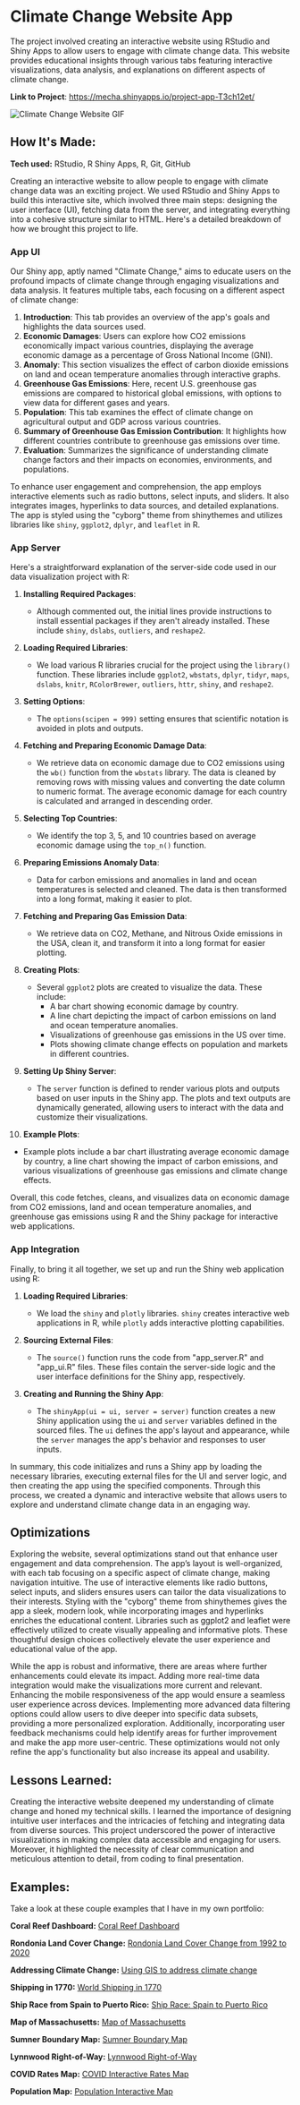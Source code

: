 # Climate Change Website App 
The project involved creating an interactive website using RStudio and Shiny Apps to allow users to engage with climate change data. This website provides educational insights through various tabs featuring interactive visualizations, data analysis, and explanations on different aspects of climate change.

**Link to Project**: https://mecha.shinyapps.io/project-app-T3ch12et/

<img src="https://github.com/T3ch12et/git-lfs/blob/main/Climate%20Change%20Website.gif" img alt = "Climate Change Website GIF"/>

## How It's Made:

**Tech used:** RStudio, R Shiny Apps, R, Git, GitHub

Creating an interactive website to allow people to engage with climate change data was an exciting project. We used RStudio and Shiny Apps to build this interactive site, which involved three main steps: designing the user interface (UI), fetching data from the server, and integrating everything into a cohesive structure similar to HTML. Here's a detailed breakdown of how we brought this project to life.

### App UI
Our Shiny app, aptly named "Climate Change," aims to educate users on the profound impacts of climate change through engaging visualizations and data analysis. It features multiple tabs, each focusing on a different aspect of climate change:

1. **Introduction**: This tab provides an overview of the app's goals and highlights the data sources used.
2. **Economic Damages**: Users can explore how CO2 emissions economically impact various countries, displaying the average economic damage as a percentage of Gross National Income (GNI).
3. **Anomaly**: This section visualizes the effect of carbon dioxide emissions on land and ocean temperature anomalies through interactive graphs.
4. **Greenhouse Gas Emissions**: Here, recent U.S. greenhouse gas emissions are compared to historical global emissions, with options to view data for different gases and years.
5. **Population**: This tab examines the effect of climate change on agricultural output and GDP across various countries.
6. **Summary of Greenhouse Gas Emission Contribution**: It highlights how different countries contribute to greenhouse gas emissions over time.
7. **Evaluation**: Summarizes the significance of understanding climate change factors and their impacts on economies, environments, and populations.

To enhance user engagement and comprehension, the app employs interactive elements such as radio buttons, select inputs, and sliders. It also integrates images, hyperlinks to data sources, and detailed explanations. The app is styled using the "cyborg" theme from shinythemes and utilizes libraries like `shiny`, `ggplot2`, `dplyr`, and `leaflet` in R.

### App Server
Here's a straightforward explanation of the server-side code used in our data visualization project with R:

1. **Installing Required Packages**:
   - Although commented out, the initial lines provide instructions to install essential packages if they aren't already installed. These include `shiny`, `dslabs`, `outliers`, and `reshape2`.

2. **Loading Required Libraries**:
   - We load various R libraries crucial for the project using the `library()` function. These libraries include `ggplot2`, `wbstats`, `dplyr`, `tidyr`, `maps`, `dslabs`, `knitr`, `RColorBrewer`, `outliers`, `httr`, `shiny`, and `reshape2`.

3. **Setting Options**:
   - The `options(scipen = 999)` setting ensures that scientific notation is avoided in plots and outputs.

4. **Fetching and Preparing Economic Damage Data**:
   - We retrieve data on economic damage due to CO2 emissions using the `wb()` function from the `wbstats` library. The data is cleaned by removing rows with missing values and converting the date column to numeric format. The average economic damage for each country is calculated and arranged in descending order.

5. **Selecting Top Countries**:
   - We identify the top 3, 5, and 10 countries based on average economic damage using the `top_n()` function.

6. **Preparing Emissions Anomaly Data**:
   - Data for carbon emissions and anomalies in land and ocean temperatures is selected and cleaned. The data is then transformed into a long format, making it easier to plot.

7. **Fetching and Preparing Gas Emission Data**:
   - We retrieve data on CO2, Methane, and Nitrous Oxide emissions in the USA, clean it, and transform it into a long format for easier plotting.

8. **Creating Plots**:
   - Several `ggplot2` plots are created to visualize the data. These include:
     - A bar chart showing economic damage by country.
     - A line chart depicting the impact of carbon emissions on land and ocean temperature anomalies.
     - Visualizations of greenhouse gas emissions in the US over time.
     - Plots showing climate change effects on population and markets in different countries.

9. **Setting Up Shiny Server**:
   - The `server` function is defined to render various plots and outputs based on user inputs in the Shiny app. The plots and text outputs are dynamically generated, allowing users to interact with the data and customize their visualizations.

10. **Example Plots**:
   - Example plots include a bar chart illustrating average economic damage by country, a line chart showing the impact of carbon emissions, and various visualizations of greenhouse gas emissions and climate change effects.

Overall, this code fetches, cleans, and visualizes data on economic damage from CO2 emissions, land and ocean temperature anomalies, and greenhouse gas emissions using R and the Shiny package for interactive web applications.

### App Integration
Finally, to bring it all together, we set up and run the Shiny web application using R:

1. **Loading Required Libraries**:
   - We load the `shiny` and `plotly` libraries. `shiny` creates interactive web applications in R, while `plotly` adds interactive plotting capabilities.

2. **Sourcing External Files**:
   - The `source()` function runs the code from "app_server.R" and "app_ui.R" files. These files contain the server-side logic and the user interface definitions for the Shiny app, respectively.

3. **Creating and Running the Shiny App**:
   - The `shinyApp(ui = ui, server = server)` function creates a new Shiny application using the `ui` and `server` variables defined in the sourced files. The `ui` defines the app's layout and appearance, while the `server` manages the app's behavior and responses to user inputs.

In summary, this code initializes and runs a Shiny app by loading the necessary libraries, executing external files for the UI and server logic, and then creating the app using the specified components. Through this process, we created a dynamic and interactive website that allows users to explore and understand climate change data in an engaging way.

## Optimizations

Exploring the website, several optimizations stand out that enhance user engagement and data comprehension. The app’s layout is well-organized, with each tab focusing on a specific aspect of climate change, making navigation intuitive. The use of interactive elements like radio buttons, select inputs, and sliders ensures users can tailor the data visualizations to their interests. Styling with the "cyborg" theme from shinythemes gives the app a sleek, modern look, while incorporating images and hyperlinks enriches the educational content. Libraries such as ggplot2 and leaflet were effectively utilized to create visually appealing and informative plots. These thoughtful design choices collectively elevate the user experience and educational value of the app.

While the app is robust and informative, there are areas where further enhancements could elevate its impact. Adding more real-time data integration would make the visualizations more current and relevant. Enhancing the mobile responsiveness of the app would ensure a seamless user experience across devices. Implementing more advanced data filtering options could allow users to dive deeper into specific data subsets, providing a more personalized exploration. Additionally, incorporating user feedback mechanisms could help identify areas for further improvement and make the app more user-centric. These optimizations would not only refine the app's functionality but also increase its appeal and usability.

## Lessons Learned:

Creating the interactive website deepened my understanding of climate change and honed my technical skills. I learned the importance of designing intuitive user interfaces and the intricacies of fetching and integrating data from diverse sources. This project underscored the power of interactive visualizations in making complex data accessible and engaging for users. Moreover, it highlighted the necessity of clear communication and meticulous attention to detail, from coding to final presentation.

## Examples:
Take a look at these couple examples that I have in my own portfolio:

**Coral Reef Dashboard:** [Coral Reef Dashboard](https://github.com/T3ch12et/GIS-Data-Science-Portfolio/tree/main/ESRI-MOOC-GIS-for-Climate-Action/Coral-Reef-Dashboard)

**Rondonia Land Cover Change:** [Rondonia Land Cover Change from 1992 to 2020](https://github.com/T3ch12et/GIS-Data-Science-Portfolio/tree/main/ESRI-MOOC-GIS-for-Climate-Action/Rondonia-Land-Cover-Change)

**Addressing Climate Change:** [Using GIS to address climate change](https://github.com/T3ch12et/GIS-Data-Science-Portfolio/blob/main/ESRI-MOOC-GIS-for-Climate-Action/Addressing-Climate-Change/README.md)

**Shipping in 1770:** [World Shipping in 1770](https://github.com/T3ch12et/GIS-Data-Science-Portfolio/tree/main/ESRI-MOOC-Cartography/Shipping-in-1770)

**Ship Race from Spain to Puerto Rico:** [Ship Race: Spain to Puerto Rico](https://github.com/T3ch12et/GIS-Data-Science-Portfolio/tree/main/ESRI-MOOC-Cartography/Ship-Race-Spain-to-Puerto-Rico-1770)

**Map of Massachusetts:** [Map of Massachusetts](https://github.com/T3ch12et/GIS-Data-Science-Portfolio/tree/main/ESRI-MOOC-Cartography/Map-of-Massachusetts)

**Sumner Boundary Map:** [Sumner Boundary Map](https://github.com/T3ch12et/GIS-Data-Science-Portfolio/tree/main/Furtado-and-Associates-Projects/Sumner%20Boundary%20Map)

**Lynnwood Right-of-Way:** [Lynnwood Right-of-Way](https://github.com/T3ch12et/GIS-Data-Science-Portfolio/tree/main/Furtado-and-Associates-Projects/Lynnwood%20Right-of-Way)

**COVID Rates Map:** [COVID Interactive Rates Map](https://github.com/T3ch12et/GIS-Data-Science-Portfolio/tree/main/COVID-Interactive-Maps/COVID%20rates)

**Population Map:** [Population Interactive Map](https://github.com/T3ch12et/GIS-Data-Science-Portfolio/tree/main/Population-Interactive-Map)

